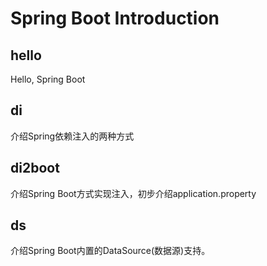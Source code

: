 # Spring Boot Introduction

## hello
Hello, Spring Boot

## di
介绍Spring依赖注入的两种方式

## di2boot
介绍Spring Boot方式实现注入，初步介绍application.property

## ds
介绍Spring Boot内置的DataSource(数据源)支持。
